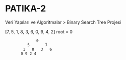 # PATIKA-2
Veri Yapıları ve Algoritmalar > Binary Search Tree Projesi


 [7, 5, 1, 8, 3, 6, 0, 9, 4, 2]
 root = 0 
 
 
                  0
              5       7
            1   8   3   6
           0 9 2 4
